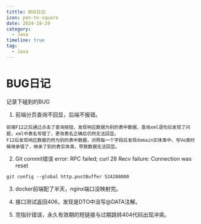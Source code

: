 ```yaml
---
tittle: BUG日记
icon: pen-to-square
date: 2024-10-29
category:
  - Java
timeline: true
tag:
  - Java
---
```

# BUG日记
记录下碰到的BUG
<!-- more -->
 1. 前端分页查询不回显，后端不报错。   

 ```
 前端F12之后通过点击了查询按钮，发现响应数据为别的表中数据，查询xml语句后发现了问题，xml中表名写错了，更改表名正确后仍然无法回显。  
 F12后发现响应数据仍然为别的表中数据，对照每一个字段后发现domain实体类中，写Vo类时候继承错了，继承了别的表实体类，导致数据无法回显。 
 ```   
2. Git commit错误 error: RPC failed; curl 28 Recv failure: Connection was reset

```
git config --global http.postBuffer 524288000
``` 

3. docker前端配了半天，nginx端口没映射完。  

4. 接口测试返回406，发现是DTO中没写@DATA注解。

5. 空指针错误，永久有效期的短链接与过期跳转404代码出现冲突。
